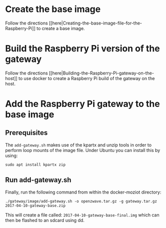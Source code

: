 # Create the base image

Follow the directions [[here|Creating-the-base-image-file-for-the-Raspberry-Pi]] to create a base image.

# Build the Raspberry Pi version of the gateway

Follow the directions [[here|Building-the-Raspberry-Pi-gateway-on-the-host]] to use docker to create a Raspberry Pi build of the gateway on the host.

# Add the Raspberry Pi gateway to the base image

## Prerequisites

The `add-gateway.sh` makes use of the kpartx and unzip tools in order to perform loop mounts of the image file. Under Ubuntu you can install this by using:
```
sudo apt install kpartx zip
```

## Run add-gateway.sh

Finally, run the following command from within the docker-moziot directory:
```
./gateway/image/add-gateway.sh -o openzwave.tar.gz -g gateway.tar.gz 2017-04-10-gateway-base.zip
```
This will create a file called: `2017-04-10-gateway-base-final.img` which can then be flashed to an sdcard using dd.